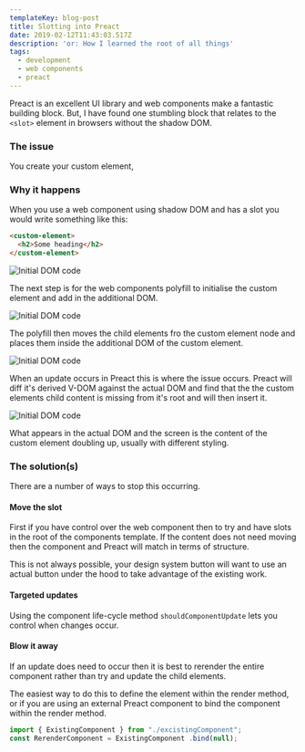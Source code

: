 ```yaml
---
templateKey: blog-post
title: Slotting into Preact
date: 2019-02-12T11:43:03.517Z
description: 'or: How I learned the root of all things'
tags:
  - development
  - web components
  - preact
---
```

Preact is an excellent UI library and web components make a fantastic building block. But, I have found one stumbling block that relates to the `<slot>` element in browsers without the shadow DOM.

### The issue

You create your custom element,



### Why it happens

When you use a web component using shadow DOM and has a slot you would write something like this:

```html
<custom-element>
  <h2>Some heading</h2>
</custom-element>
```

![Initial DOM code](https://res.cloudinary.com/lazydayed/image/upload/v1550479938/Devtings/preactcustomelements/diffing-1.png "Initial DOM code")

The next step is for the web components polyfill to initialise the custom element and add in the additional DOM. 

![Initial DOM code](https://res.cloudinary.com/lazydayed/image/upload/v1550479938/Devtings/preactcustomelements/diffing-2.png "Initial DOM code")

The polyfill then moves the child elements fro the custom element node and places them inside the additional DOM of the custom element.

![Initial DOM code](https://res.cloudinary.com/lazydayed/image/upload/v1550479938/Devtings/preactcustomelements/diffing-3.png "Initial DOM code")

When an update occurs in Preact this is where the issue occurs. Preact will diff it's derived V-DOM against the actual DOM and find that the the custom elements child content is missing from it's root and will then insert it.

![Initial DOM code](https://res.cloudinary.com/lazydayed/image/upload/v1550479938/Devtings/preactcustomelements/diffing-4.png "Initial DOM code")

What appears in the actual DOM and the screen is the content of the custom element doubling up, usually with different styling.

### The solution(s)

There are a number of ways to stop this occurring. 

#### Move the slot

First if you have control over the web component then to try and have slots in the root of the components template. If the content does not need moving then the component and Preact will match in terms of structure.

This is not always possible, your design system button will want to use an actual button under the hood to take advantage of the existing work.

#### Targeted updates

Using the component life-cycle method `shouldComponentUpdate` lets you control when changes occur. 

#### Blow it away

If an update does need to occur then it is best to rerender the entire component rather than try and update the child elements.

The easiest way to do this to define the element within the render method, or if you are using an external Preact component to bind the component within the render method.

```js
import { ExistingComponent } from "./excistingComponent";
const RerenderComponent = ExistingComponent .bind(null);
```
